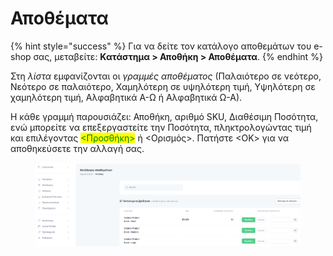 # Αποθέματα

{% hint style="success" %}
Για να δείτε τον κατάλογο αποθεμάτων του e-shop σας, μεταβείτε: **Κατάστημα > Αποθήκη > Αποθέματα**.
{% endhint %}

Στη _λίστα_ εμφανίζονται οι _γραμμές αποθέματος_ (Παλαιότερο σε νεότερο, Νεότερο σε παλαιότερο, Χαμηλότερη σε υψηλότερη τιμή, Υψηλότερη σε χαμηλότερη τιμή, Αλφαβητικά Α-Ω ή Αλφαβητικά Ω-Α).&#x20;

Η κάθε γραμμή παρουσιάζει: Αποθήκη, αριθμό SKU, Διαθέσιμη Ποσότητα, ενώ μπορείτε να επεξεργαστείτε την Ποσότητα, πληκτρολογώντας τιμή και επιλέγοντας <mark style="color:green;"><Προσθήκη></mark> ή <Ορισμός>. Πατήστε <ΟΚ> για να αποθηκεύσετε την αλλαγή σας.

<figure><img src="../../../.gitbook/assets/ScreenHunter 649.png" alt=""><figcaption></figcaption></figure>
